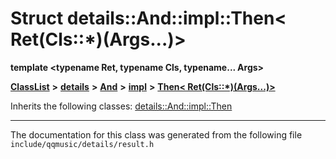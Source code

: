 

# Struct details::And::impl::Then&lt; Ret(Cls::\*)(Args...)&gt;

**template &lt;typename Ret, typename Cls, typename... Args&gt;**



[**ClassList**](annotated.md) **>** [**details**](namespacedetails.md) **>** [**And**](namespacedetails_1_1And.md) **>** [**impl**](namespacedetails_1_1And_1_1impl.md) **>** [**Then&lt; Ret(Cls::\*)(Args...)&gt;**](structdetails_1_1And_1_1impl_1_1Then_3_01Ret_07Cls_1_1_5_08_07Args_8_8_8_08_4.md)








Inherits the following classes: [details::And::impl::Then](structdetails_1_1And_1_1impl_1_1Then.md)















































































































------------------------------
The documentation for this class was generated from the following file `include/qqmusic/details/result.h`

